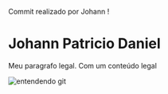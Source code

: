 Commit realizado por Johann !

<h1>Johann Patricio Daniel</h1>

<p>Meu paragrafo legal. Com um conteúdo legal </p>

<img src="" alt="entendendo git" />